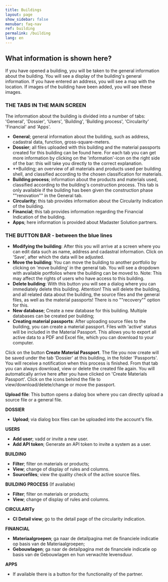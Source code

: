 ```yaml
---
title: Buildings
layout: page
show_sidebar: false
menubar: faq-nav
ref: building
permalink: /building
lang: en
---
```


## What information is shown here?
If you have opened a building, you will be taken to the general information about the building. You will see a display of the building's general information. If you have entered an address, you will see a map with the location. If images of the building have been added, you will see these images.


### THE TABS IN THE MAIN SCREEN
The information about the building is divided into a number of tabs: 'General', 'Dossier', 'Users', 'Building', 'Building process', 'Circularity' 'Financial' and 'Apps'.

- **General**; general information about the building, such as address, cadastral data, function, gross-square-meters.
- **Dossier**; all files uploaded with this building and the material passports created for this building can be found here. For each tab you can get more information by clicking on the 'information'-icon on the right side of the bar: this will take you directly to the correct explanation.
- **Building; an overview of all materials and products used per building shell, and classified according to the chosen classification for materials.
- **Building process**; information about the products and materials used, classified according to the building's construction process. This tab is only available if the building has been given the construction phase ""renovation"" in the General tab.
- **Circularity**; this tab provides information about the Circularity Indication of the building.
- **Financial**; this tab provides information regarding the Financial Indication of the building.
- **Apps**; here information is provided about Madaster Solution partners.


### THE BUTTON BAR - between the blue lines
- **Modifying the building**: After this you will arrive at a screen where you can edit data such as name, address and cadastral information. Click on 'Save', after which the data will be adjusted.
- **Move the building**: You can move the building to another portfolio by clicking on 'move building' in the general tab. You will see a dropdown with available portfolios where the building can be moved to. Note: This may affect the rights of users who have access to this building.
- **Delete building**: With this button you will see a dialog where you can immediately delete this building. Attention! This will delete the building, and all related data about the building, the source files and the general files, as well as the material passports! There is no ""recovery"" option for this.
- **New database**; Create a new database for this building. Multiple databases can be created per building;
- **Creating material passports**: After uploading source files to the building, you can create a material passport. Files with 'active' status will be included in the Material Passport. This allows you to export all active data to a PDF and Excel file, which you can download to your computer.

Click on the button **Create Material Passport**. The file you now create will be saved under the tab 'Dossier' at this building, in the folder 'Passports'. You will receive a notification when this process is finished. From that tab you can always download, view or delete the created file again. You will automatically arrive here after you have clicked on 'Create Materials Passport'. Click on the icons behind the file to view/download/delete/change or move the passport.

**Upload file**: This button opens a dialog box where you can directly upload a source file or a general file.


**DOSSIER**
- **Upload**; via dialog box files can be uploaded into the account's file.

**USERS**
- **Add user**; vadd or invite a new user.
- **Add API token**; Generate an API token to invite a system as a user.

**BUILDING**
- **Filter**; filter on materials or products;
- **View**; change of display of rules and columns.
- **Sourcefiles**; view the quality check of the active source files.

**BUILDING PROCESS** (If available)
- **Filter**; filter on materials or products;
- **View**; change of display of rules and columns.

**CIRCULARITy**
- **CI Detail view**; go to the detail page of the circularity indication.

**FINANCIAL**
- **Materiaalgroepen**; ga naar de detailpagina met de financiele indicatie op basis van de Materiaalgroepen;
- **Gebouwlagen**; ga naar de detailpagina met de financiele indicatie op basis van de Gebouwlagen en hun verwachte levensduur.

**APPS**
- If available there is a button for the functionality of the partner.
